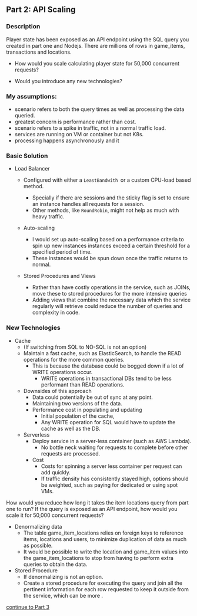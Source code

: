 ## Part 2: API Scaling 
### Description
Player state has been exposed as an API endpoint using the SQL query you created in part one and Nodejs.
There are millions of rows in game_items, transactions and locations. 

  - How would you scale calculating player state for 50,000 concurrent requests? 

  - Would you introduce any new technologies? 

### My assumptions:
  - scenario refers to both the query times as well as processing the data queried.
  - greatest concern is performance rather than cost. 
  - scenario refers to a spike in traffic, not in a normal traffic load.
  - services are running on VM or container but not K8s. 
  - processing happens asynchronously and it

### Basic Solution
  - Load Balancer
    - Configured with either a `LeastBandwith `or a custom CPU-load based method.
      - Specially if there are sessions and the sticky flag is set to ensure an instance handles all requests for a session.
      -  Other methods, like `RoundRobin`, might not help as much with heavy traffic.

    -  Auto-scaling
        - I would set up auto-scaling based on a performance criteria to spin up new instances instances exceed a certain threshold for a specified period of time. 
        -  These instances would be spun down once the traffic returns to normal.

    - Stored Procedures and Views
      - Rather than have costly operations in the service, such as JOINs, move these to stored procedures for the more intensive queries
      -   Adding views that combine the necessary data which the service regularly will retrieve could reduce the number of queries and complexity in code.

### New Technologies 
  - Cache
     - (If switching from SQL to NO-SQL is not an option)
     - Maintain a fast cache, such as ElasticSearch, to handle the READ operations for the more common queries.  
       - This is because the database could be bogged down if a lot of WRITE operations occur.
           - WRITE operations in transactional DBs tend to be less performant than READ operations.
     - Downsides of this approach
       - Data could potentially be out of sync at any point.
       - Maintaining two versions of the data.
       - Performance cost in populating and updating 
           - Initial population of the cache, 
           - Any WRITE operation for SQL would have to update the cache as well as the DB. 
    - Serverless
        - Deploy  service in a server-less container (such as AWS Lambda).
            - No bottle neck waiting for requests to complete before other requests are processed. 
        - Cost
            - Costs for spinning a server less container per request can add quickly. 
            - If traffic density has consistently stayed high, options should be weighted, such as  paying for dedicated  or using spot VMs.

How would you reduce how long it takes the item locations query from part one to run? If the query is exposed as an API endpoint, how would you scale it for 50,000 concurrent requests? 
  - Denormalizing data
	 - The table game_item_locations relies on foreign keys to reference  items, locations and users, to minimize duplication of data as much as possible.
	 - It would be possible to write the location and game_item values into the game_item_locations to stop from having to perform extra queries to obtain the data.
  - Stored Procedure
    - If denormalizing is not an option.
    - Create a stored procedure for executing the query and join all the pertinent information for each row requested to keep it outside from the service, which can be more .  

[continue to Part 3](../kubernetes/README.md)    